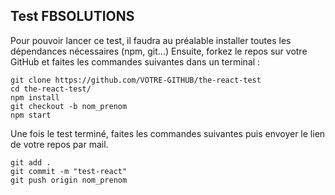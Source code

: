 ## Test FBSOLUTIONS

Pour pouvoir lancer ce test, il faudra au préalable installer toutes les dépendances nécessaires (npm, git...)
Ensuite, forkez le repos sur votre GitHub et faites les commandes suivantes dans un terminal :

```
git clone https://github.com/VOTRE-GITHUB/the-react-test
cd the-react-test/
npm install  
git checkout -b nom_prenom
npm start
```

Une fois le test terminé, faites les commandes suivantes puis envoyer le lien de votre repos par mail.

```
git add .
git commit -m "test-react"
git push origin nom_prenom
```
